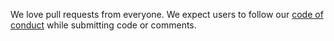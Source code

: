 We love pull requests from everyone. We expect users to follow our
[code of conduct] while submitting code or comments.

[code of conduct]: https://thoughtbot.com/open-source-code-of-conduct
